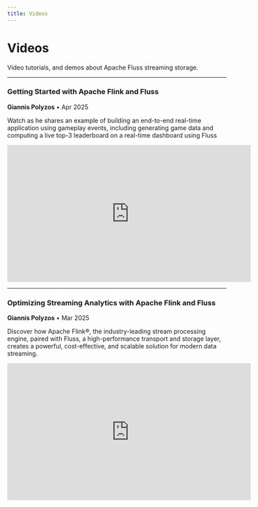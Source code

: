 ```yaml
---
title: Videos
---
```


<!--
 Licensed to the Apache Software Foundation (ASF) under one
 or more contributor license agreements.  See the NOTICE file
 distributed with this work for additional information
 regarding copyright ownership.  The ASF licenses this file
 to you under the Apache License, Version 2.0 (the
 "License"); you may not use this file except in compliance
 with the License.  You may obtain a copy of the License at

      http://www.apache.org/licenses/LICENSE-2.0

 Unless required by applicable law or agreed to in writing, software
 distributed under the License is distributed on an "AS IS" BASIS,
 WITHOUT WARRANTIES OR CONDITIONS OF ANY KIND, either express or implied.
 See the License for the specific language governing permissions and
 limitations under the License.
-->

# Videos

Video tutorials, and demos about Apache Fluss streaming storage.

---

### Getting Started with Apache Flink and Fluss

**Giannis Polyzos** • Apr 2025

Watch as he shares an example of building an end-to-end real-time application using gameplay events, including generating game data and computing a live top-3 leaderboard on a real-time dashboard using Fluss

<iframe width="560" height="315" src="https://www.youtube.com/embed/_qSihYk-pOQ?si=s5tfWHzCr4sHCAIx" title="Fluss Video 1" frameborder="0" allow="accelerometer; autoplay; clipboard-write; encrypted-media; gyroscope; picture-in-picture; web-share" referrerpolicy="strict-origin-when-cross-origin" allowfullscreen></iframe>

---

### Optimizing Streaming Analytics with Apache Flink and Fluss

**Giannis Polyzos** • Mar 2025

Discover how Apache Flink®, the industry-leading stream processing engine, paired with Fluss, a high-performance transport and storage layer, creates a powerful, cost-effective, and scalable solution for modern data streaming.


<iframe width="560" height="315" src="https://www.youtube.com/embed/GKsE_EUR9yU?si=T8G3kuugB-8GhyzG" title="Fluss Video 2" frameborder="0" allow="accelerometer; autoplay; clipboard-write; encrypted-media; gyroscope; picture-in-picture; web-share" referrerpolicy="strict-origin-when-cross-origin" allowfullscreen></iframe>
